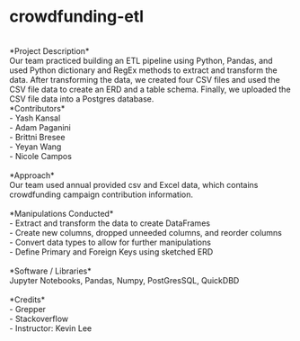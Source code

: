 # crowdfunding-etl
<br>
*Project Description*<br>
Our team practiced building an ETL pipeline using Python, Pandas, and used Python dictionary and RegEx methods to extract and transform the data. After transforming the data, we created four CSV files and used the CSV file data to create an ERD and a table schema. Finally, we uploaded the CSV file data into a Postgres database.
<br>
*Contributors*<br>
- Yash Kansal<br>
- Adam Paganini<br>
- Brittni Bresee<br>
- Yeyan Wang<br>
- Nicole Campos<br>
<br>
*Approach*<br>
Our team used annual provided csv and Excel data, which contains crowdfunding campaign contribution information.<br> 
<br>
*Manipulations Conducted*<br>
- Extract and transform the data to create DataFrames<br>
- Create new columns, dropped unneeded columns, and reorder columns<br>
- Convert data types to allow for further manipulations<br>
- Define Primary and Foreign Keys using sketched ERD<br>
<br>
*Software / Libraries*<br>
Jupyter Notebooks, Pandas, Numpy, PostGresSQL, QuickDBD<br>
<br>
*Credits*<br>
- Grepper<br>
- Stackoverflow<br>
- Instructor: Kevin Lee<br>
